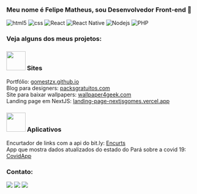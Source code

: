 ### Meu nome é Felipe Matheus, sou Desenvolvedor Front-end :wave:

<div style="display: inline_block">
  <img alt="html5" src="https://img.shields.io/badge/HTML5-E34F26?style=for-the-badge&logo=html5&logoColor=white" />
  <img alt="css" src="https://img.shields.io/badge/CSS3-1572B6?style=for-the-badge&logo=css3&logoColor=white" />
   <img alt="React" src="https://img.shields.io/badge/React-20232A?style=for-the-badge&logo=react&logoColor=61DAFB" />
   <img alt="React Native" src="https://img.shields.io/badge/React_Native-20232A?style=for-the-badge&logo=react&logoColor=61DAFB" />
  <img alt="Nodejs" src="https://img.shields.io/badge/Node.js-43853D?style=for-the-badge&logo=node.js&logoColor=white" />
  <img alt="PHP" src="https://img.shields.io/badge/PHP-777BB4?style=for-the-badge&logo=php&logoColor=white" />
  
  
</div>

<h3> Veja alguns dos meus projetos: </h3>

### <img src="https://media.giphy.com/media/Vf3ZKdillTMOOaOho0/giphy.gif" width="50"> Sites

 Portfólio: <a href="https://gomestzx.github.io/"> gomestzx.github.io </a> <br>
 Blog para designers: <a href="https://packsgratuitos.com"> packsgratuitos.com </a> <br>
 Site para baixar wallpapers: <a href="https://wallpaper4geek.com">wallpaper4geek.com</a> <br>
 Landing page em NextJS: <a href="https://landing-page-nextjsgomes.vercel.app/">landing-page-nextjsgomes.vercel.app</a> <br>
 
 ### <img src="https://media.giphy.com/media/4yAGJLPdbpNDgKisFH/giphy.gif" width="50"> Aplicativos

 
 Encurtador de links com a api do bit.ly: <a href="https://github.com/gomestzx/encurts"> Encurts  </a> <br>
 App que mostra dados atualizados do estado do Pará sobre a covid 19: <a href="https://glassmorphism-css.vercel.app/"> CovidApp </a>


<h3> Contato: </h3>

<div> 
  <a href="https://instagram.com/gomestzx" target="_blank"><img src="https://img.shields.io/badge/-Instagram-%23E4405F?style=for-the-badge&logo=instagram&logoColor=white" target="_blank"></a>
  <a href = "mailto:felipematheusdev@gmail.com"><img src="https://img.shields.io/badge/-Gmail-%23333?style=for-the-badge&logo=gmail&logoColor=white" target="_blank"></a>
  <a href="https://br.linkedin.com/in/gomestzx" target="_blank"><img src="https://img.shields.io/badge/-LinkedIn-%230077B5?style=for-the-badge&logo=linkedin&logoColor=white" target="_blank"></a> 
 
 
</div>

